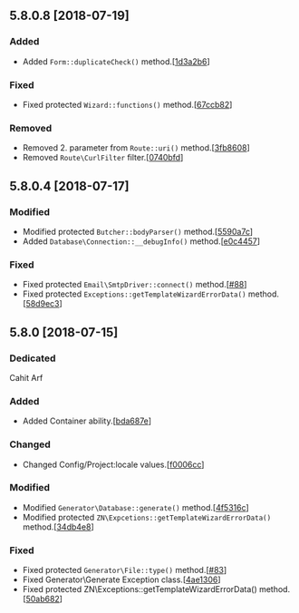 ## 5.8.0.8 [2018-07-19]

### Added
* Added <code>Form::duplicateCheck()</code> method.[[1d3a2b6](https://github.com/znframework/fullpack-edition/pull/90/commits/1d3a2b68561f33d2fb59984f443a7e5be55f5155)]

### Fixed
* Fixed protected <code>Wizard::functions()</code> method.[[67ccb82](https://github.com/znframework/fullpack-edition/pull/90/commits/67ccb82cadab5e6042640f48f16d3a982d7f267d)]

### Removed
* Removed 2. parameter from <code>Route::uri()</code> method.[[3fb8608](https://github.com/znframework/fullpack-edition/pull/90/commits/3fb8608525f77b81a6006363d7d309d09e9d0cbc)]
* Removed <code>Route\CurlFilter</code> filter.[[0740bfd](https://github.com/znframework/fullpack-edition/pull/90/commits/0740bfde33b194ee03b1d5c94dd44149a46ba037)]

## 5.8.0.4 [2018-07-17]

### Modified
* Modified protected <code>Butcher::bodyParser()</code> method.[[5590a7c](https://github.com/znframework/fullpack-edition/commit/5590a7c7fac891f073a73a92387b7da94a61fe01)]
* Added <code>Database\Connection::__debugInfo()</code> method.[[e0c4457](https://github.com/znframework/fullpack-edition/commit/e0c445709aa006e424ae9da86fcb29db9ef0d0f2)]

### Fixed
* Fixed protected <code>Email\SmtpDriver::connect()</code> method.[[#88](https://github.com/znframework/fullpack-edition/commit/d51493498fcfe0e90901fde610ca75b6ee2d8f03)]
* Fixed protected <code>Exceptions::getTemplateWizardErrorData()</code> method.[[58d9ec3](https://github.com/znframework/fullpack-edition/commit/58d9ec366139b8563d44626b1d6bfd41ec4a89ff)]

## 5.8.0 [2018-07-15]

### Dedicated
Cahit Arf

### Added
* Added Container ability.[[bda687e](https://github.com/znframework/package-zerocore/commit/bda687e61ab185da4e91674c52229ab3e0ce5523)]

### Changed
* Changed Config/Project:locale values.[[f0006cc](https://github.com/znframework/fullpack-edition/commit/f0006ccf7a5f003edc20a30b2a5a6d12eeb150f5)]

### Modified
* Modified <code>Generator\Database::generate()</code> method.[[4f5316c](https://github.com/znframework/fullpack-edition/commit/4f5316c5f9da53483d7a03e9c71fa49ef2770bd6)]
* Modified protected <code>ZN\Expcetions::getTemplateWizardErrorData()</code> method.[[34db4e8](https://github.com/znframework/fullpack-edition/commit/34db4e87f36f8f05a3a589b02bae99a3188e1a25)]

### Fixed
* Fixed protected <code>Generator\File::type()</code> method.[[#83](https://github.com/znframework/fullpack-edition/commit/ea2ddfc18510bd5862da057265e93cf4f65e199e)]
* Fixed Generator\Generate Exception class.[[4ae1306](https://github.com/znframework/fullpack-edition/commit/4ae13066450988b14ba82d007d81d591038f31d0)]
* Fixed protected ZN\Exceptions::getTemplateWizardErrorData() method.[[50ab682](https://github.com/znframework/package-zerocore/commit/50ab6822f2686f9b7b41201ffe29e58d1d4fbbf8)]